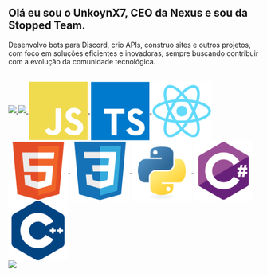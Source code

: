 ## Olá eu sou o UnkoynX7, CEO da Nexus e sou da Stopped Team.
Desenvolvo bots para Discord, crio APIs, construo sites e outros projetos, com foco em soluções eficientes e inovadoras, sempre buscando contribuir com a evolução da comunidade tecnológica.

<div style="display: inline_block"><br>
 <a href="https://github.com/UnkoynX777">
  <img height="180em" src="https://github-readme-stats.vercel.app/api?username=unkoynx777&show_icons=true&theme=tokyonight&include_all_commits=true&count_private=true"/>
  <img height="180em" src="https://github-readme-stats.vercel.app/api/top-langs/?username=unkoynx777&layout=compact&langs_count=6&theme=tokyonight"/>
  <img align="center" alt="UnkoynX7-Js" width="120" src="https://raw.githubusercontent.com/devicons/devicon/master/icons/javascript/javascript-plain.svg">
  <img align="center" alt="UnkoynX7-Ts"  width="120" src="https://raw.githubusercontent.com/devicons/devicon/master/icons/typescript/typescript-plain.svg">
  <img align="center" alt="UnkoynX7-React" width="120" src="https://raw.githubusercontent.com/devicons/devicon/master/icons/react/react-original.svg">
  <img align="center" alt="UnkoynX7-HTML" width="120" src="https://raw.githubusercontent.com/devicons/devicon/master/icons/html5/html5-original.svg">
  <img align="center" alt="UnkoynX7a-CSS" width="120" src="https://raw.githubusercontent.com/devicons/devicon/master/icons/css3/css3-original.svg">
  <img align="center" alt="UnkoynX7-Python" width="120" src="https://raw.githubusercontent.com/devicons/devicon/master/icons/python/python-original.svg">
  <img align="center" alt="UnkoynX7-Csharp" width="120" src="https://raw.githubusercontent.com/devicons/devicon/master/icons/csharp/csharp-original.svg">
  <img align="center" alt="UnkoynX7-Cplusplus" width="120" src="https://raw.githubusercontent.com/devicons/devicon/master/icons/cplusplus/cplusplus-plain.svg">
</div>
 
<div> 
 <a href="https://discordlookup.com/user/1130622937087627426" target="_blank"><img src="https://img.shields.io/badge/Discord-7289DA?style=for-the-badge&logo=discord&logoColor=white" target="_blank"></a>
</div>
